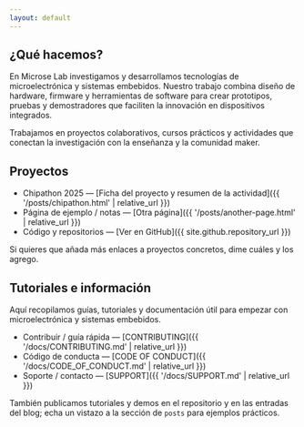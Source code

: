 ```yaml
---
layout: default
---
```

## ¿Qué hacemos?

En Microse Lab investigamos y desarrollamos tecnologías de microelectrónica y sistemas embebidos. Nuestro trabajo combina diseño de hardware, firmware y herramientas de software para crear prototipos, pruebas y demostradores que faciliten la innovación en dispositivos integrados.

Trabajamos en proyectos colaborativos, cursos prácticos y actividades que conectan la investigación con la enseñanza y la comunidad maker.

## Proyectos

- Chipathon 2025 — [Ficha del proyecto y resumen de la actividad]({{ '/posts/chipathon.html' | relative_url }})
- Página de ejemplo / notas — [Otra página]({{ '/posts/another-page.html' | relative_url }})
- Código y repositorios — [Ver en GitHub]({{ site.github.repository_url }})

Si quieres que añada más enlaces a proyectos concretos, dime cuáles y los agrego.

<!-- Sección 3: tutoriales e información -->
## Tutoriales e información

Aquí recopilamos guías, tutoriales y documentación útil para empezar con microelectrónica y sistemas embebidos.

- Contribuir / guía rápida — [CONTRIBUTING]({{ '/docs/CONTRIBUTING.md' | relative_url }})
- Código de conducta — [CODE OF CONDUCT]({{ '/docs/CODE_OF_CONDUCT.md' | relative_url }})
- Soporte / contacto — [SUPPORT]({{ '/docs/SUPPORT.md' | relative_url }})

También publicamos tutoriales y demos en el repositorio y en las entradas del blog; echa un vistazo a la sección de `posts` para ejemplos prácticos.


<!--
Text can be **bold**, _italic_, or ~~strikethrough~~.

[Link to another page](./posts/another-page.html).

[Chipathon 2025](./posts/chipathon.html).

There should be whitespace between paragraphs.

There should be whitespace between paragraphs. We recommend including a README, or a file with information about your project.

# Header 1

This is a normal paragraph following a header. GitHub is a code hosting platform for version control and collaboration. It lets you and others work together on projects from anywhere.

## Header 2

> This is a blockquote following a header.
>
> When something is important enough, you do it even if the odds are not in your favor.

### Header 3

```js
// Javascript code with syntax highlighting.
var fun = function lang(l) {
  dateformat.i18n = require('./lang/' + l)
  return true;
}
```

```ruby
# Ruby code with syntax highlighting
GitHubPages::Dependencies.gems.each do |gem, version|
  s.add_dependency(gem, "= #{version}")
end
```

#### Header 4

*   This is an unordered list following a header.
*   This is an unordered list following a header.
*   This is an unordered list following a header.

##### Header 5

1.  This is an ordered list following a header.
2.  This is an ordered list following a header.
3.  This is an ordered list following a header.

###### Header 6

| head1        | head two          | three |
|:-------------|:------------------|:------|
| ok           | good swedish fish | nice  |
| out of stock | good and plenty   | nice  |
| ok           | good `oreos`      | hmm   |
| ok           | good `zoute` drop | yumm  |

### There's a horizontal rule below this.

* * *

### Here is an unordered list:

*   Item foo
*   Item bar
*   Item baz
*   Item zip

### And an ordered list:

1.  Item one
1.  Item two
1.  Item three
1.  Item four

### And a nested list:

- level 1 item
  - level 2 item
  - level 2 item
    - level 3 item
    - level 3 item
- level 1 item
  - level 2 item
  - level 2 item
  - level 2 item
- level 1 item
  - level 2 item
  - level 2 item
- level 1 item

### Small image

![Octocat](https://github.githubassets.com/images/icons/emoji/octocat.png)

### Large image

![Branching](https://guides.github.com/activities/hello-world/branching.png)


### Definition lists can be used with HTML syntax.

<dl>
<dt>Name</dt>
<dd>Godzilla</dd>
<dt>Born</dt>
<dd>1952</dd>
<dt>Birthplace</dt>
<dd>Japan</dd>
<dt>Color</dt>
<dd>Green</dd>
</dl>

```
Long, single-line code blocks should not wrap. They should horizontally scroll if they are too long. This line should be long enough to demonstrate this.
```

```
The final element.
```
-->
